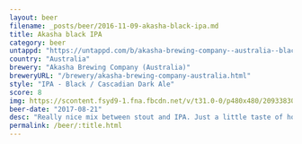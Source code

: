 ```yaml
---
layout: beer
filename: _posts/beer/2016-11-09-akasha-black-ipa.md
title: Akasha black IPA
category: beer
untappd: "https://untappd.com/b/akasha-brewing-company--australia--black-ipa/2221303"
country: "Australia"
brewery: "Akasha Brewing Company (Australia)"
breweryURL: "/brewery/akasha-brewing-company-australia.html"
style: "IPA - Black / Cascadian Dark Ale"
score: 8
img: https://scontent.fsyd9-1.fna.fbcdn.net/v/t31.0-0/p480x480/20933830_10155535941203745_263000322410053837_o.jpg?_nc_cat=105&_nc_sid=e007fa&_nc_ohc=yw-03dkoamQAX_H5b7e&_nc_ht=scontent.fsyd9-1.fna&tp=6&oh=2703c0cca22786f04cca8ab664b6be9f&oe=5F949B96
beer-date: "2017-08-21"
desc: "Really nice mix between stout and IPA. Just a little taste of hops after the stoutiness subsides"
permalink: /beer/:title.html
---
```

